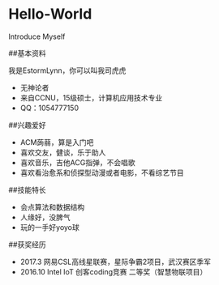 ﻿# Hello-World
Introduce Myself

##基本资料

我是EstormLynn，你可以叫我司虎虎    
* 无神论者    
* 来自CCNU，15级硕士，计算机应用技术专业     
* QQ：1054777150    

##兴趣爱好    

* ACM蒟蒻，算是入门吧    
* 喜欢交友，健谈，乐于助人    
* 喜欢音乐，吉他ACG指弹，不会唱歌    
* 喜欢看治愈系和侦探型动漫或者电影，不看综艺节目    

##技能特长

* 会点算法和数据结构    
* 人缘好，没脾气        
* 玩的一手好yoyo球    

##获奖经历

* 2017.3 网易CSL高线星联赛，星际争霸2项目，武汉赛区季军    
* 2016.10 Intel IoT 创客coding竞赛 二等奖（智慧物联项目）
